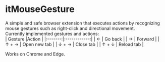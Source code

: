 # itMouseGesture
A simple and safe browser extension that executes actions by recognizing mouse gestures such as right-click and directional movement.  
Currently implemented gestures and actions:  
| Gesture |Action        |
|:-------:|:------------:|
| ←       | Go back      |
| →       | Forward      |
| ↑ + →   | Open new tab |
| ↓ + →   | Close tab    |
| ↑ + ↓   | Reload tab   |
  
Works on Chrome and Edge.